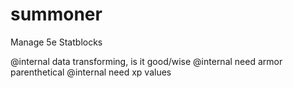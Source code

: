 # summoner

Manage 5e Statblocks

@internal data transforming, is it good/wise
@internal need armor parenthetical
@internal need xp values
